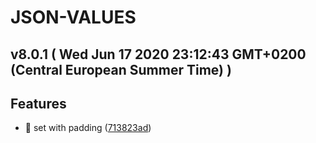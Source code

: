 # JSON-VALUES
## v8.0.1  ( Wed Jun 17 2020 23:12:43 GMT+0200 (Central European Summer Time) )


## Features
  - 🎸 set with padding
  ([713823ad](https://github.com/imrafaelmerino/json-values/commit/713823adab0f3a769748b122a514048de64ae61a))




